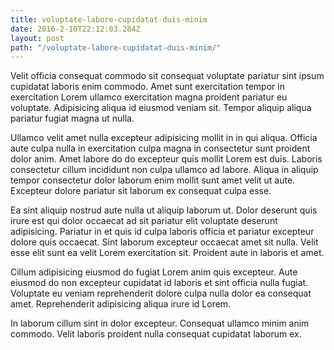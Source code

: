```yaml
---
title: voluptate-labore-cupidatat-duis-minim
date: 2016-2-10T22:12:03.284Z
layout: post
path: "/voluptate-labore-cupidatat-duis-minim/"
---
```


Velit officia consequat commodo sit consequat voluptate pariatur sint ipsum cupidatat laboris enim commodo. Amet sunt exercitation tempor in exercitation Lorem ullamco exercitation magna proident pariatur eu voluptate. Adipisicing aliqua id eiusmod veniam sit. Tempor aliquip aliqua pariatur fugiat magna ut nulla.

Ullamco velit amet nulla excepteur adipisicing mollit in in qui aliqua. Officia aute culpa nulla in exercitation culpa magna in consectetur sunt proident dolor anim. Amet labore do do excepteur quis mollit Lorem est duis. Laboris consectetur cillum incididunt non culpa ullamco ad labore. Aliqua in aliquip tempor consectetur dolor laborum enim mollit sunt amet velit ut aute. Excepteur dolore pariatur sit laborum ex consequat culpa esse.

Ea sint aliquip nostrud aute nulla ut aliquip laborum ut. Dolor deserunt quis irure est qui dolor occaecat ad sit pariatur elit voluptate deserunt adipisicing. Pariatur in et quis id culpa laboris officia et pariatur excepteur dolore quis occaecat. Sint laborum excepteur occaecat amet sit nulla. Velit esse elit sunt ea velit Lorem exercitation sit. Proident aute in laboris et amet.

Cillum adipisicing eiusmod do fugiat Lorem anim quis excepteur. Aute eiusmod do non excepteur cupidatat id laboris et sint officia nulla fugiat. Voluptate eu veniam reprehenderit dolore culpa nulla dolor ea consequat amet. Reprehenderit adipisicing aliqua irure id Lorem.

In laborum cillum sint in dolor excepteur. Consequat ullamco minim anim commodo. Velit laboris proident nulla consequat cupidatat laborum ex.
